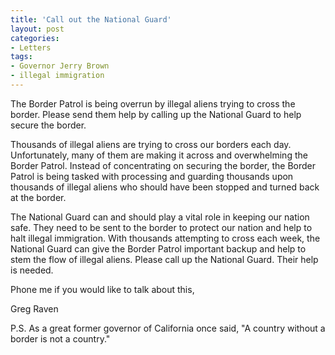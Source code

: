 ```yaml
---
title: 'Call out the National Guard'
layout: post
categories:
- Letters
tags:
- Governor Jerry Brown
- illegal immigration
---
```


The Border Patrol is being overrun by illegal aliens trying to cross the border. Please send them help by calling up the National Guard to help secure the border.

Thousands of illegal aliens are trying to cross our borders each day. Unfortunately, many of them are making it across and overwhelming the Border Patrol. Instead of concentrating on securing the border, the Border Patrol is being tasked with processing and guarding thousands upon thousands of illegal aliens who should have been stopped and turned back at the border.

The National Guard can and should play a vital role in keeping our nation safe. They need to be sent to the border to protect our nation and help to halt illegal immigration. With thousands attempting to cross each week, the National Guard can give the Border Patrol important backup and help to stem the flow of illegal aliens. Please call up the National Guard. Their help is needed.

Phone me if you would like to talk about this,

Greg Raven

P.S. As a great former governor of California once said, "A country without a border is not a country."